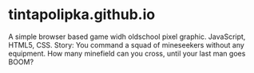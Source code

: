 # tintapolipka.github.io
A simple browser based game widh oldschool pixel graphic. 
JavaScript, HTML5, CSS.
Story:
You command a squad of mineseekers without any equipment. How many minefield can you cross, until your last man goes BOOM?

